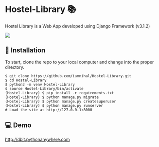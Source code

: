 # Hostel-Library 📚
Hostel Library is a Web App developed using Django Framework (v3.1.2)

![](https://media.giphy.com/media/76SvbszEVXSaZS11EH/giphy.gif)

## 📖 Installation
To start, clone the repo to your local computer and change into the proper directory.

```
$ git clone https://github.com/iamnihal/Hostel-Library.git
$ cd Hostel-Library
$ python3 -m venv Hostel-Library
$ source Hostel-Library/bin/activate
(Hostel-Library) $ pip install -r requirements.txt
(Hostel-Library) $ python manage.py migrate
(Hostel-Library) $ python manage.py createsuperuser
(Hostel-Library) $ python manage.py runserver
# Load the site at http://127.0.0.1:8000
```
## 💻 Demo
http://dbit.pythonanywhere.com
